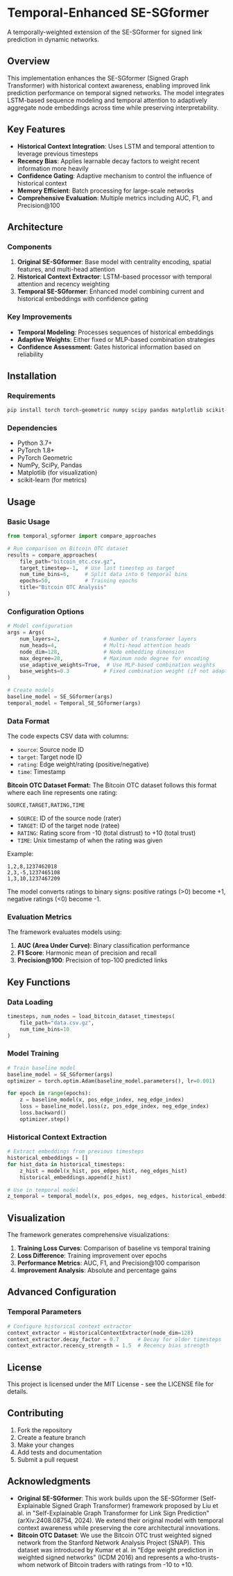 # Temporal-Enhanced SE-SGformer

A temporally-weighted extension of the SE-SGformer for signed link prediction in dynamic networks.

## Overview

This implementation enhances the SE-SGformer (Signed Graph Transformer) with historical context awareness, enabling improved link prediction performance on temporal signed networks. The model integrates LSTM-based sequence modeling and temporal attention to adaptively aggregate node embeddings across time while preserving interpretability.

## Key Features

- **Historical Context Integration**: Uses LSTM and temporal attention to leverage previous timesteps
- **Recency Bias**: Applies learnable decay factors to weight recent information more heavily
- **Confidence Gating**: Adaptive mechanism to control the influence of historical context
- **Memory Efficient**: Batch processing for large-scale networks
- **Comprehensive Evaluation**: Multiple metrics including AUC, F1, and Precision@100

## Architecture

### Components

1. **Original SE-SGformer**: Base model with centrality encoding, spatial features, and multi-head attention
2. **Historical Context Extractor**: LSTM-based processor with temporal attention and recency weighting
3. **Temporal SE-SGformer**: Enhanced model combining current and historical embeddings with confidence gating

### Key Improvements

- **Temporal Modeling**: Processes sequences of historical embeddings
- **Adaptive Weights**: Either fixed or MLP-based combination strategies
- **Confidence Assessment**: Gates historical information based on reliability

## Installation

### Requirements

```bash
pip install torch torch-geometric numpy scipy pandas matplotlib scikit-learn
```

### Dependencies

- Python 3.7+
- PyTorch 1.8+
- PyTorch Geometric
- NumPy, SciPy, Pandas
- Matplotlib (for visualization)
- scikit-learn (for metrics)

## Usage

### Basic Usage

```python
from temporal_sgformer import compare_approaches

# Run comparison on Bitcoin OTC dataset
results = compare_approaches(
    file_path="bitcoin_otc.csv.gz",
    target_timestep=-1,  # Use last timestep as target
    num_time_bins=6,     # Split data into 6 temporal bins
    epochs=50,           # Training epochs
    title="Bitcoin OTC Analysis"
)
```

### Configuration Options

```python
# Model configuration
args = Args(
    num_layers=2,              # Number of transformer layers
    num_heads=4,               # Multi-head attention heads
    node_dim=128,              # Node embedding dimension
    max_degree=20,             # Maximum node degree for encoding
    use_adaptive_weights=True,  # Use MLP-based combination weights
    base_weights=0.3           # Fixed combination weight (if not adaptive)
)

# Create models
baseline_model = SE_SGformer(args)
temporal_model = Temporal_SE_SGformer(args)
```

### Data Format

The code expects CSV data with columns:
- `source`: Source node ID
- `target`: Target node ID  
- `rating`: Edge weight/rating (positive/negative)
- `time`: Timestamp

**Bitcoin OTC Dataset Format:**
The Bitcoin OTC dataset follows this format where each line represents one rating:
```
SOURCE,TARGET,RATING,TIME
```
- `SOURCE`: ID of the source node (rater)
- `TARGET`: ID of the target node (ratee)  
- `RATING`: Rating score from -10 (total distrust) to +10 (total trust)
- `TIME`: Unix timestamp of when the rating was given

Example:
```csv
1,2,8,1237462018
2,3,-5,1237465108
1,3,10,1237467209
```

The model converts ratings to binary signs: positive ratings (>0) become +1, negative ratings (<0) become -1.

### Evaluation Metrics

The framework evaluates models using:

1. **AUC (Area Under Curve)**: Binary classification performance
2. **F1 Score**: Harmonic mean of precision and recall
3. **Precision@100**: Precision of top-100 predicted links

## Key Functions

### Data Loading
```python
timesteps, num_nodes = load_bitcoin_dataset_timesteps(
    file_path="data.csv.gz", 
    num_time_bins=10
)
```

### Model Training
```python
# Train baseline model
baseline_model = SE_SGformer(args)
optimizer = torch.optim.Adam(baseline_model.parameters(), lr=0.001)

for epoch in range(epochs):
    z = baseline_model(x, pos_edge_index, neg_edge_index)
    loss = baseline_model.loss(z, pos_edge_index, neg_edge_index)
    loss.backward()
    optimizer.step()
```

### Historical Context Extraction
```python
# Extract embeddings from previous timesteps
historical_embeddings = []
for hist_data in historical_timesteps:
    z_hist = model(x_hist, pos_edges_hist, neg_edges_hist)
    historical_embeddings.append(z_hist)

# Use in temporal model
z_temporal = temporal_model(x, pos_edges, neg_edges, historical_embeddings)
```

## Visualization

The framework generates comprehensive visualizations:

1. **Training Loss Curves**: Comparison of baseline vs temporal training
2. **Loss Difference**: Training improvement over epochs
3. **Performance Metrics**: AUC, F1, and Precision@100 comparison
4. **Improvement Analysis**: Absolute and percentage gains

## Advanced Configuration

### Temporal Parameters
```python
# Configure historical context extractor
context_extractor = HistoricalContextExtractor(node_dim=128)
context_extractor.decay_factor = 0.7      # Decay for older timesteps
context_extractor.recency_strength = 1.5  # Recency bias strength
```


## License

This project is licensed under the MIT License - see the LICENSE file for details.

## Contributing

1. Fork the repository
2. Create a feature branch
3. Make your changes
4. Add tests and documentation
5. Submit a pull request


## Acknowledgments

- **Original SE-SGformer**: This work builds upon the SE-SGformer (Self-Explainable Signed Graph Transformer) framework proposed by Liu et al. in "Self-Explainable Graph Transformer for Link Sign Prediction" (arXiv:2408.08754, 2024). We extend their original model with temporal context awareness while preserving the core architectural innovations.
- **Bitcoin OTC Dataset**: We use the Bitcoin OTC trust weighted signed network from the Stanford Network Analysis Project (SNAP). This dataset was introduced by Kumar et al. in "Edge weight prediction in weighted signed networks" (ICDM 2016) and represents a who-trusts-whom network of Bitcoin traders with ratings from -10 to +10.
